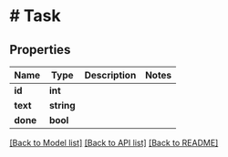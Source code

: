 # # Task

## Properties

Name | Type | Description | Notes
------------ | ------------- | ------------- | -------------
**id** | **int** |  | 
**text** | **string** |  | 
**done** | **bool** |  | 

[[Back to Model list]](../../README.md#documentation-for-models) [[Back to API list]](../../README.md#documentation-for-api-endpoints) [[Back to README]](../../README.md)


